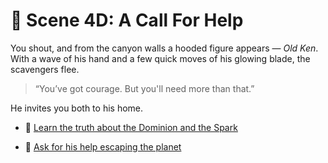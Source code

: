 
# 📣 Scene 4D: A Call For Help

You shout, and from the canyon walls a hooded figure appears — *Old Ken*. With a wave of his hand and a few quick moves of his glowing blade, the scavengers flee.

> “You’ve got courage. But you'll need more than that.”

He invites you both to his home.

- 🧠 [Learn the truth about the Dominion and the Spark](../space-battles/5D.md)

- 🧳 [Ask for his help escaping the planet](../space-battles/5C.md)
